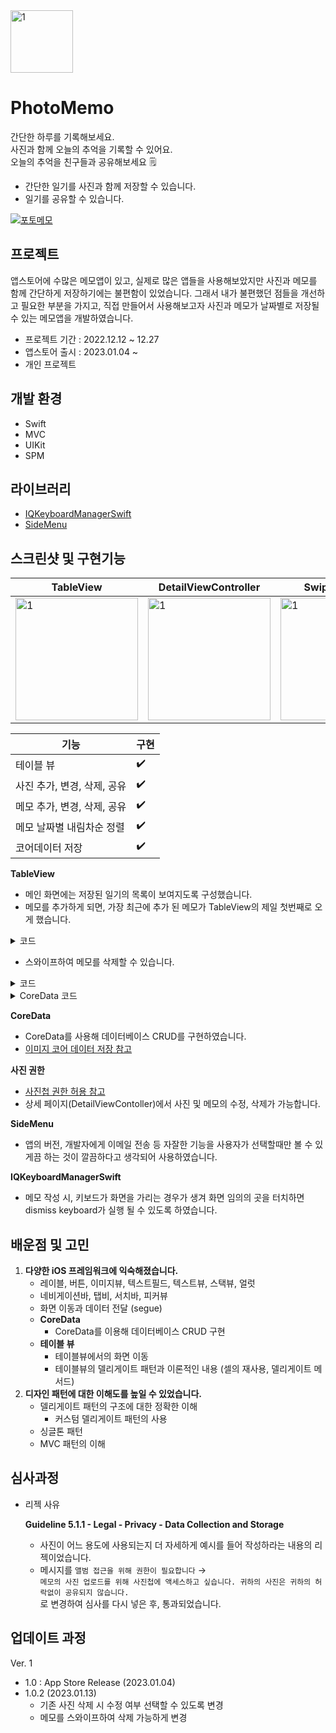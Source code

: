 <img width="100" alt="1" src="https://user-images.githubusercontent.com/108605997/214176123-728f9b9a-2dbb-41c7-8692-0919e63e046f.png"> 


# PhotoMemo  

간단한 하루를 기록해보세요.  
사진과 함께 오늘의 추억을 기록할 수 있어요.  
오늘의 추억을 친구들과 공유해보세요 🗒  

- 간단한 일기를 사진과 함께 저장할 수 있습니다.  
- 일기를 공유할 수 있습니다.  

[![포토메모](https://user-images.githubusercontent.com/108605997/214177110-4e5b4891-a038-436c-99a9-19c8e7c10056.png)](https://apps.apple.com/kr/app/photomemo-%ED%8F%AC%ED%86%A0%EB%A9%94%EB%AA%A8/id1661616427)

## 프로젝트 
앱스토어에 수많은 메모앱이 있고, 실제로 많은 앱들을 사용해보았지만 사진과 메모를 함께 간단하게 저장하기에는 불편함이 있었습니다. 그래서 내가 불편했던 점들을 개선하고 필요한 부분을 가지고, 직접 만들어서 사용해보고자 사진과 메모가 날짜별로 저장될 수 있는 메모앱을 개발하였습니다.

- 프로젝트 기간 : 2022.12.12 ~ 12.27
- 앱스토어 출시 : 2023.01.04 ~
- 개인 프로젝트


## 개발 환경
- Swift
- MVC
- UIKit
- SPM

## 라이브러리
- [IQKeyboardManagerSwift](https://github.com/hackiftekhar/IQKeyboardManager)
- [SideMenu](https://github.com/jonkykong/SideMenu)


## 스크린샷 및 구현기능
|TableView|DetailViewController|Swipe to delete|SideMenu|
|---|---|---|---|
|<img width="196" alt="1" src="https://user-images.githubusercontent.com/108605997/214174160-39400dd0-7abc-45bf-9dbd-0d6897286e4b.gif">| <img width="196" alt="1" src="https://user-images.githubusercontent.com/108605997/214174610-51fdfdac-dbd6-4844-b45d-bd7f8ad7a3d6.gif"> |<img width="196" alt="1" src="https://user-images.githubusercontent.com/108605997/214174712-073ad04c-d3ca-4b42-ba88-3ef5a07229d8.gif"> |<img width="196" alt="1" src="https://user-images.githubusercontent.com/108605997/214174771-f94b3760-b6b3-4c2a-a077-64962d1289f6.gif"> |

|기능|구현|
|---|---|
|테이블 뷰|✔️|
|사진 추가, 변경, 삭제, 공유|✔️|
|메모 추가, 변경, 삭제, 공유|✔️|
|메모 날짜별 내림차순 정렬|✔️|
|코어데이터 저장|✔️|

**TableView**

- 메인 화면에는 저장된 일기의 목록이 보여지도록 구성했습니다.
- 메모를 추가하게 되면, 가장 최근에 추가 된 메모가 TableView의 제일 첫번째로 오게 했습니다.

<details>
<summary>코드</summary>
<div markdown="1">        

```swift  
        func getDiaryListFromCoreData() -> [Diary] {
                var diaryList: [Diary] = []
                if let context = context {
                    let request = NSFetchRequest<NSManagedObject>(entityName: self.modelName)
                    let dateOrder = NSSortDescriptor(key: "date", ascending: false)
                    request.sortDescriptors = [dateOrder]
                    
                    do {
                        if let fetchedDiaryList = try context.fetch(request) as? [Diary] {
                            diaryList = fetchedDiaryList
                        }
                    } catch {
                        print("가져오는 것 실패")
                    }
                }
                return diaryList
            }
```  
    
</div>
</details>
        
- 스와이프하여 메모를 삭제할 수 있습니다.
<details>
<summary>코드</summary>
<div markdown="1"> 
    
```swift
        func tableView(_ tableView: UITableView, editingStyleForRowAt indexPath: IndexPath) -> UITableViewCell.EditingStyle {
                return .delete
            }
            
            func tableView(_ tableView: UITableView, commit editingStyle: UITableViewCell.EditingStyle, forRowAt indexPath: IndexPath) {
                tableView.beginUpdates()
                let subject = self.savedCoreArray[indexPath.row]
                savedCoreArray.remove(at: indexPath.row)
                memoManager.deleteCoreData(targetData: subject) {
                    
                }
                tableView.deleteRows(at: [indexPath], with: .fade)
                tableView.endUpdates()
            }
```
    
</div>
</details>
        
<details>
<summary>CoreData 코드</summary>
<div markdown="1"> 
        
```swift
        import UIKit
        import CoreData
        
        protocol MemoInfoDelegate: AnyObject {
            func getInfo() -> [Int]
        }
        
        final class MemoManager {
            private let coreDataManager = CoreDataManager.shared
            static let shared = MemoManager()
            var coreDataArray: [Diary] = []
            var delegate: MemoInfoDelegate?
            
            private init() {
                coreDataArray = coreDataManager.getDiaryListFromCoreData()
                print(coreDataArray)
            }
            
            func getCoreDataArray() -> [Diary] {
                print(#function)
                return coreDataArray
            }
            
            func saveCoreData(titleText: String, memoText: String, thumbnailImage: Data, completion: @escaping() -> Void) {
                coreDataManager.saveDiaryData(titleText: titleText, memoText: memoText, thumbnailImage: thumbnailImage) {
                    completion()
                    self.coreDataArray = self.coreDataManager.getDiaryListFromCoreData()
                }
                print("\(#function) : CoreData Saved")
            }
            
            func updateCoreData(newCoreData: Diary, completion: @escaping() -> Void) {
                coreDataManager.updateDiary(newDiaryData: newCoreData) {
                    completion()
                    self.coreDataArray = self.coreDataManager.getDiaryListFromCoreData()
                }
                print("\(#function) : CoreData Updated")
            }
            
            func deleteCoreData(targetData: Diary, completion: @escaping() -> Void) {
                coreDataManager.deleteDiary(data: targetData) {
                    completion()
                    self.coreDataArray = self.coreDataManager.getDiaryListFromCoreData()
                }
                print("\(#function) : CoreData Deleted")
            }
            
        }
```
</div>
</details>
    

**CoreData**

- CoreData를 사용해 데이터베이스 CRUD를 구현하였습니다.
- [이미지 코어 데이터 저장 참고](notion://www.notion.so/jesskoh/%5B%3Chttps://developer-p.tistory.com/148%3E%5D(%3Chttps://developer-p.tistory.com/148%3E))

**사진 권한** 

- [사진첩 권한 허용 참고](https://gonslab.tistory.com/28)
- 상세 페이지(DetailViewContoller)에서 사진 및 메모의 수정, 삭제가 가능합니다.

**SideMenu** 

- 앱의 버전, 개발자에게 이메일 전송 등 자잘한 기능을 사용자가 선택할때만 볼 수 있게끔 하는 것이 깔끔하다고 생각되어 사용하였습니다.

**IQKeyboardManagerSwift**

- 메모 작성 시, 키보드가 화면을 가리는 경우가 생겨 화면 임의의 곳을 터치하면 dismiss keyboard가 실행 될 수 있도록 하였습니다.




## 배운점 및 고민
1. **다양한 iOS 프레임워크에 익숙해졌습니다.**
    - 레이블, 버튼, 이미지뷰, 텍스트필드, 텍스트뷰, 스택뷰, 얼럿
    - 네비게이션바, 탭비, 서치바, 피커뷰
    - 화면 이동과 데이터 전달 (segue)
    - **CoreData**
        - CoreData를 이용해 데이터베이스 CRUD 구현
    - **테이블 뷰**
        - 테이블뷰에서의 화면 이동
        - 테이블뷰의 델리게이트 패턴과 이론적인 내용 (셀의 재사용, 델리게이트 메서드)
2. **디자인 패턴에 대한 이해도를 높일 수 있었습니다.**
    - 델리게이트 패턴의 구조에 대한 정확한 이해
        - 커스텀 델리게이트 패턴의 사용
    - 싱글톤 패턴
    - MVC 패턴의 이해


## 심사과정
- 리젝 사유
    
    **Guideline 5.1.1 - Legal - Privacy - Data Collection and Storage**
    
    - 사진이 어느 용도에 사용되는지 더 자세하게 예시를 들어 작성하라는 내용의 리젝이었습니다.
    - 메시지를
    `앨범 접근을 위해 권한이 필요합니다` → <br/>
    `메모의 사진 업로드를 위해 사진첩에 액세스하고 싶습니다. 귀하의 사진은 귀하의 허락없이 공유되지 않습니다.` <br/>
    로 변경하여 심사를 다시 넣은 후, 통과되었습니다.

## 업데이트 과정
Ver. 1
 - 1.0 : App Store Release (2023.01.04)
 - 1.0.2 (2023.01.13)
    - 기존 사진 삭제 시 수정 여부 선택할 수 있도록 변경
    - 메모를 스와이프하여 삭제 가능하게 변경

